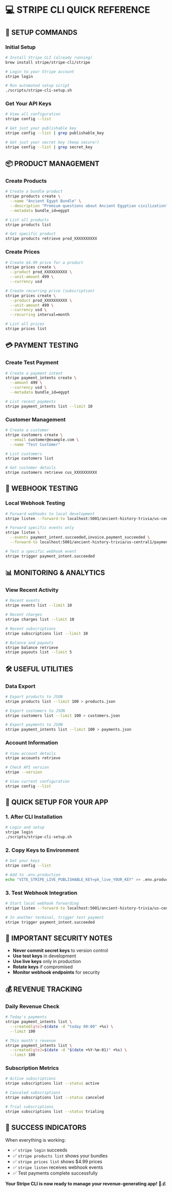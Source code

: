 # 💻 **STRIPE CLI QUICK REFERENCE**

## 🚀 **SETUP COMMANDS**

### **Initial Setup**
```bash
# Install Stripe CLI (already running)
brew install stripe/stripe-cli/stripe

# Login to your Stripe account
stripe login

# Run automated setup script
./scripts/stripe-cli-setup.sh
```

### **Get Your API Keys**
```bash
# View all configuration
stripe config --list

# Get just your publishable key
stripe config --list | grep publishable_key

# Get just your secret key (keep secure!)
stripe config --list | grep secret_key
```

## 📦 **PRODUCT MANAGEMENT**

### **Create Products**
```bash
# Create a bundle product
stripe products create \
  --name "Ancient Egypt Bundle" \
  --description "Premium questions about Ancient Egyptian civilization" \
  --metadata bundle_id=egypt

# List all products
stripe products list

# Get specific product
stripe products retrieve prod_XXXXXXXXXX
```

### **Create Prices**
```bash
# Create $4.99 price for a product
stripe prices create \
  --product prod_XXXXXXXXXX \
  --unit-amount 499 \
  --currency usd

# Create recurring price (subscription)
stripe prices create \
  --product prod_XXXXXXXXXX \
  --unit-amount 499 \
  --currency usd \
  --recurring interval=month

# List all prices
stripe prices list
```

## 💳 **PAYMENT TESTING**

### **Create Test Payment**
```bash
# Create a payment intent
stripe payment_intents create \
  --amount 499 \
  --currency usd \
  --metadata bundle_id=egypt

# List recent payments
stripe payment_intents list --limit 10
```

### **Customer Management**
```bash
# Create a customer
stripe customers create \
  --email customer@example.com \
  --name "Test Customer"

# List customers
stripe customers list

# Get customer details
stripe customers retrieve cus_XXXXXXXXXX
```

## 🔗 **WEBHOOK TESTING**

### **Local Webhook Testing**
```bash
# Forward webhooks to local development
stripe listen --forward-to localhost:5001/ancient-history-trivia/us-central1/payments/webhook

# Forward specific events only
stripe listen \
  --events payment_intent.succeeded,invoice.payment_succeeded \
  --forward-to localhost:5001/ancient-history-trivia/us-central1/payments/webhook

# Test a specific webhook event
stripe trigger payment_intent.succeeded
```

## 📊 **MONITORING & ANALYTICS**

### **View Recent Activity**
```bash
# Recent events
stripe events list --limit 10

# Recent charges
stripe charges list --limit 10

# Recent subscriptions
stripe subscriptions list --limit 10

# Balance and payouts
stripe balance retrieve
stripe payouts list --limit 5
```

## 🛠 **USEFUL UTILITIES**

### **Data Export**
```bash
# Export products to JSON
stripe products list --limit 100 > products.json

# Export customers to JSON
stripe customers list --limit 100 > customers.json

# Export payments to JSON
stripe payment_intents list --limit 100 > payments.json
```

### **Account Information**
```bash
# View account details
stripe accounts retrieve

# Check API version
stripe --version

# View current configuration
stripe config --list
```

## 🎯 **QUICK SETUP FOR YOUR APP**

### **1. After CLI Installation**
```bash
# Login and setup
stripe login
./scripts/stripe-cli-setup.sh
```

### **2. Copy Keys to Environment**
```bash
# Get your keys
stripe config --list

# Add to .env.production
echo "VITE_STRIPE_LIVE_PUBLISHABLE_KEY=pk_live_YOUR_KEY" >> .env.production
```

### **3. Test Webhook Integration**
```bash
# Start local webhook forwarding
stripe listen --forward-to localhost:5001/ancient-history-trivia/us-central1/payments/webhook

# In another terminal, trigger test payment
stripe trigger payment_intent.succeeded
```

## 🚨 **IMPORTANT SECURITY NOTES**

- **Never commit secret keys** to version control
- **Use test keys** in development
- **Use live keys** only in production
- **Rotate keys** if compromised
- **Monitor webhook endpoints** for security

## 💰 **REVENUE TRACKING**

### **Daily Revenue Check**
```bash
# Today's payments
stripe payment_intents list \
  --created[gte]=$(date -d "today 00:00" +%s) \
  --limit 100

# This month's revenue
stripe payment_intents list \
  --created[gte]=$(date -d "$(date +%Y-%m-01)" +%s) \
  --limit 100
```

### **Subscription Metrics**
```bash
# Active subscriptions
stripe subscriptions list --status active

# Canceled subscriptions
stripe subscriptions list --status canceled

# Trial subscriptions
stripe subscriptions list --status trialing
```

## 🎉 **SUCCESS INDICATORS**

When everything is working:
- ✅ `stripe login` succeeds
- ✅ `stripe products list` shows your bundles
- ✅ `stripe prices list` shows $4.99 prices
- ✅ `stripe listen` receives webhook events
- ✅ Test payments complete successfully

**Your Stripe CLI is now ready to manage your revenue-generating app!** 🚀💰
